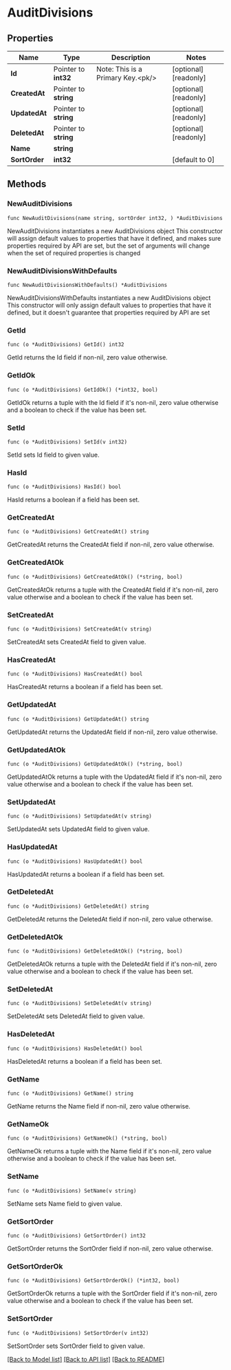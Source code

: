 # AuditDivisions

## Properties

Name | Type | Description | Notes
------------ | ------------- | ------------- | -------------
**Id** | Pointer to **int32** | Note: This is a Primary Key.&lt;pk/&gt; | [optional] [readonly] 
**CreatedAt** | Pointer to **string** |  | [optional] [readonly] 
**UpdatedAt** | Pointer to **string** |  | [optional] [readonly] 
**DeletedAt** | Pointer to **string** |  | [optional] [readonly] 
**Name** | **string** |  | 
**SortOrder** | **int32** |  | [default to 0]

## Methods

### NewAuditDivisions

`func NewAuditDivisions(name string, sortOrder int32, ) *AuditDivisions`

NewAuditDivisions instantiates a new AuditDivisions object
This constructor will assign default values to properties that have it defined,
and makes sure properties required by API are set, but the set of arguments
will change when the set of required properties is changed

### NewAuditDivisionsWithDefaults

`func NewAuditDivisionsWithDefaults() *AuditDivisions`

NewAuditDivisionsWithDefaults instantiates a new AuditDivisions object
This constructor will only assign default values to properties that have it defined,
but it doesn't guarantee that properties required by API are set

### GetId

`func (o *AuditDivisions) GetId() int32`

GetId returns the Id field if non-nil, zero value otherwise.

### GetIdOk

`func (o *AuditDivisions) GetIdOk() (*int32, bool)`

GetIdOk returns a tuple with the Id field if it's non-nil, zero value otherwise
and a boolean to check if the value has been set.

### SetId

`func (o *AuditDivisions) SetId(v int32)`

SetId sets Id field to given value.

### HasId

`func (o *AuditDivisions) HasId() bool`

HasId returns a boolean if a field has been set.

### GetCreatedAt

`func (o *AuditDivisions) GetCreatedAt() string`

GetCreatedAt returns the CreatedAt field if non-nil, zero value otherwise.

### GetCreatedAtOk

`func (o *AuditDivisions) GetCreatedAtOk() (*string, bool)`

GetCreatedAtOk returns a tuple with the CreatedAt field if it's non-nil, zero value otherwise
and a boolean to check if the value has been set.

### SetCreatedAt

`func (o *AuditDivisions) SetCreatedAt(v string)`

SetCreatedAt sets CreatedAt field to given value.

### HasCreatedAt

`func (o *AuditDivisions) HasCreatedAt() bool`

HasCreatedAt returns a boolean if a field has been set.

### GetUpdatedAt

`func (o *AuditDivisions) GetUpdatedAt() string`

GetUpdatedAt returns the UpdatedAt field if non-nil, zero value otherwise.

### GetUpdatedAtOk

`func (o *AuditDivisions) GetUpdatedAtOk() (*string, bool)`

GetUpdatedAtOk returns a tuple with the UpdatedAt field if it's non-nil, zero value otherwise
and a boolean to check if the value has been set.

### SetUpdatedAt

`func (o *AuditDivisions) SetUpdatedAt(v string)`

SetUpdatedAt sets UpdatedAt field to given value.

### HasUpdatedAt

`func (o *AuditDivisions) HasUpdatedAt() bool`

HasUpdatedAt returns a boolean if a field has been set.

### GetDeletedAt

`func (o *AuditDivisions) GetDeletedAt() string`

GetDeletedAt returns the DeletedAt field if non-nil, zero value otherwise.

### GetDeletedAtOk

`func (o *AuditDivisions) GetDeletedAtOk() (*string, bool)`

GetDeletedAtOk returns a tuple with the DeletedAt field if it's non-nil, zero value otherwise
and a boolean to check if the value has been set.

### SetDeletedAt

`func (o *AuditDivisions) SetDeletedAt(v string)`

SetDeletedAt sets DeletedAt field to given value.

### HasDeletedAt

`func (o *AuditDivisions) HasDeletedAt() bool`

HasDeletedAt returns a boolean if a field has been set.

### GetName

`func (o *AuditDivisions) GetName() string`

GetName returns the Name field if non-nil, zero value otherwise.

### GetNameOk

`func (o *AuditDivisions) GetNameOk() (*string, bool)`

GetNameOk returns a tuple with the Name field if it's non-nil, zero value otherwise
and a boolean to check if the value has been set.

### SetName

`func (o *AuditDivisions) SetName(v string)`

SetName sets Name field to given value.


### GetSortOrder

`func (o *AuditDivisions) GetSortOrder() int32`

GetSortOrder returns the SortOrder field if non-nil, zero value otherwise.

### GetSortOrderOk

`func (o *AuditDivisions) GetSortOrderOk() (*int32, bool)`

GetSortOrderOk returns a tuple with the SortOrder field if it's non-nil, zero value otherwise
and a boolean to check if the value has been set.

### SetSortOrder

`func (o *AuditDivisions) SetSortOrder(v int32)`

SetSortOrder sets SortOrder field to given value.



[[Back to Model list]](../README.md#documentation-for-models) [[Back to API list]](../README.md#documentation-for-api-endpoints) [[Back to README]](../README.md)


